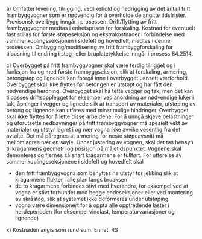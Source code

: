 a) Omfatter levering, tilrigging, vedlikehold og nedrigging av det antall fritt frambyggvogner som er nødvendig for å overholde de angitte tidsfrister. Provisorisk overbygg inngår i prosessen. Drift/flytting av fritt frambyggvogner medtas i enhetsprisen for forskaling. Kostnad for eventuelt fast stillas for første støpeseksjon og ekstrakostnader i forbindelse med sammenkoplingsseksjonen i sidefelt og hovedfelt, medtas i denne prosessen. Ombygging/modifisering av fritt frambyggforskaling for tilpasning til endring i steg- eller bruplatetykkelse inngår i prosess 84.2514.

c) Overbygget på fritt frambyggvogner skal være ferdig tilrigget og i funksjon fra og med første frambyggseksjon, slik at forskaling, armering, betongstøp og lignende kan foregå inne i overbygget uansett værforhold. Overbygget skal ikke flyttes før betongen er utstøpt og har fått den nødvendige herdning.
Overbygget skal ha tette vegger og tak, men det kan tilpasses driftsopplegget for eksempel ved anordning av nødvendige luker i tak, åpninger i vegger og lignede slik at transport av materialer, utstøping av betong og lignende kan utføres med minst mulige hindringer. Overbygget skal ikke flyttes for å lette disse arbeidene.
For å unngå skjeve belastninger og uforutsette nedbøyninger på fritt frambyggvogner må spesielt vekt av materialer og utstyr lagret i og nær vogna ikke avvike vesentlig fra det avtalte. Det må påregnes at armering for neste støpeavsnitt må mellomlagres nær en søyle. Under justering av vognen, skal det tas hensyn til kragarmens geometri og posisjon på måletidspunktet. Vognene skal demonteres og fjernes så snart kragarmene er fullført.
For utførelse av sammenkoplingsseksjonene i sidefelt og hovedfelt skal
-  den fritt frambyggvogna som benyttes ha utstyr for jekking slik at kragarmene flukter i alle plan langs bruaksen
-  de to kragarmene forbindes stivt med hverandre, for eksempel ved at vogna er stivt forbundet med begge endeseksjoner eller ved montering av skråstag, slik at systemet ikke deformeres under utstøping
-  vogna være dimensjonert for å oppta alle opptredende laster i herdeperioden (for eksempel vindlast, temperaturvariasjoner og lignende)

x) Kostnaden angis som rund sum. Enhet: RS

